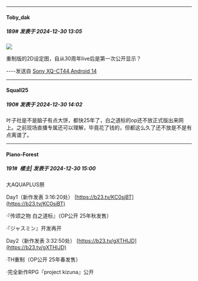 ﻿
*****

####  Toby_dak  
##### 189#       发表于 2024-12-30 13:05

<img src="https://p.sda1.dev/21/aacfa11bcd136f4740dac68c13c46c01/1000075058.jpg" referrerpolicy="no-referrer">

重制版的2D设定图，自从30周年live后是第一次公开显示？

----发送自 [Sony XQ-CT44,Android 14](http://stage1.5j4m.com/?1.37)


*****

####  Squall25  
##### 190#       发表于 2024-12-30 14:02

叶子社是不是脑子有点大饼，都快25年了，白之道标的op还不放正式版出来网上。之前现场直播专属还可以理解，毕竟花了钱的，但都这么久了还不放是不是有点离谱了。


*****

####  Piano-Forest  
##### 191#         楼主| 发表于 2024-12-30 15:00

大AQUAPLUS祭

Day1（新作发表 3:16:20处）
[https://b23.tv/KC0sjBT](https://b23.tv/KC0sjBT)

·『传颂之物 白之道标』（OP公开 25年秋发售）

·『ジャスミン』开发再开

Day2（新作发表 3:32:50处）
[https://b23.tv/gXTHIJD](https://b23.tv/gXTHIJD)

·TH重制（OP公开 25年春发售）

·完全新作RPG『project kizuna』公开


